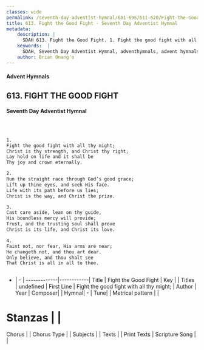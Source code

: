 ```yaml
---
classes: wide
permalink: /seventh-day-adventist-hymnal/601-695/611-620/Fight-the-Good-Fight/
title: 613. Fight the Good Fight - Seventh Day Adventist Hymnal
metadata:
    description: |
      SDAH 613. Fight the Good Fight. 1. Fight the good fight with all thy might; Christ is thy strength, and Christ thy right; Lay hold on life and it shall be Thy joy and crown eternally.
    keywords:  |
      SDAH, Seventh Day Adventist Hymnal, adventhymnals, advent hymnals, Fight the Good Fight, Fight the good fight with all thy might; 
    author: Brian Onang'o
---
```


#### Advent Hymnals
## 613. FIGHT THE GOOD FIGHT
#### Seventh Day Adventist Hymnal

```txt



1.
Fight the good fight with all thy might;
Christ is thy strength, and Christ thy right;
Lay hold on life and it shall be
Thy joy and crown eternally.

2.
Run the straight race through God’s good grace;
Lift up thine eyes, and seek His face.
Life with its path before us lies;
Christ is the way, and Christ the prize.

3.
Cast care aside, lean on thy guide,
His boundless mercy will provide;
Trust, and the trusting soul shall prove
Christ is its life, and Christ its love.

4.
Faint not, nor fear, His arms are near;
He changeth not, and thou art dear.
Only believe, and thou shalt see
That Christ is all in all to thee.



```

- |   -  |
-------------|------------|
Title | Fight the Good Fight |
Key |  |
Titles | undefined |
First Line | Fight the good fight with all thy might; |
Author | 
Year | 
Composer|  |
Hymnal|  - |
Tune|  |
Metrical pattern | |
# Stanzas |  |
Chorus |  |
Chorus Type |  |
Subjects |  |
Texts |  |
Print Texts | 
Scripture Song |  |
  
